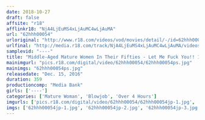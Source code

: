 ```yaml
---
date: 2018-10-27
draft: false
affsite: "r18"
afflinkr18: "NjA4LjEuMS4xLjAuMC4wLjAuMA"
url: "62hhh00054"
urloriginal: "http://www.r18.com/videos/vod/movies/detail/-/id=62hhh00054"
urlfinal: "http://media.r18.com/track/NjA4LjEuMS4xLjAuMC4wLjAuMA/videos/vod/movies/detail/-/id=62hhh00054"
samplevid: "----"
title: "Middle-Aged Mature Women In Their Fifties - Let Me Fuck You!! 11 Women, 6 Hours"
mainimgurl: "pics.r18.com/digital/video/62hhh00054/62hhh00054ps.jpg"
mainimgs: "62hhh00054ps.jpg"
releasedate: "Dec. 15, 2016"
duration: 359
productioncomp: "Media Bank"
girls: ['----']
categories: ['Mature Woman', 'Blowjob', 'Over 4 Hours']
imgurls: ['pics.r18.com/digital/video/62hhh00054/62hhh00054jp-1.jpg', 'pics.r18.com/digital/video/62hhh00054/62hhh00054jp-2.jpg', 'pics.r18.com/digital/video/62hhh00054/62hhh00054jp-3.jpg', 'pics.r18.com/digital/video/62hhh00054/62hhh00054jp-4.jpg', 'pics.r18.com/digital/video/62hhh00054/62hhh00054jp-5.jpg', 'pics.r18.com/digital/video/62hhh00054/62hhh00054jp-6.jpg', 'pics.r18.com/digital/video/62hhh00054/62hhh00054jp-7.jpg', 'pics.r18.com/digital/video/62hhh00054/62hhh00054jp-8.jpg', 'pics.r18.com/digital/video/62hhh00054/62hhh00054jp-9.jpg', 'pics.r18.com/digital/video/62hhh00054/62hhh00054jp-10.jpg', 'pics.r18.com/digital/video/62hhh00054/62hhh00054jp-11.jpg', 'pics.r18.com/digital/video/62hhh00054/62hhh00054jp-12.jpg', 'pics.r18.com/digital/video/62hhh00054/62hhh00054jp-13.jpg', 'pics.r18.com/digital/video/62hhh00054/62hhh00054jp-14.jpg', 'pics.r18.com/digital/video/62hhh00054/62hhh00054jp-15.jpg', 'pics.r18.com/digital/video/62hhh00054/62hhh00054jp-16.jpg', 'pics.r18.com/digital/video/62hhh00054/62hhh00054jp-17.jpg', 'pics.r18.com/digital/video/62hhh00054/62hhh00054jp-18.jpg', 'pics.r18.com/digital/video/62hhh00054/62hhh00054jp-19.jpg', 'pics.r18.com/digital/video/62hhh00054/62hhh00054jp-20.jpg']
imgs: ['62hhh00054jp-1.jpg', '62hhh00054jp-2.jpg', '62hhh00054jp-3.jpg', '62hhh00054jp-4.jpg', '62hhh00054jp-5.jpg', '62hhh00054jp-6.jpg', '62hhh00054jp-7.jpg', '62hhh00054jp-8.jpg', '62hhh00054jp-9.jpg', '62hhh00054jp-10.jpg', '62hhh00054jp-11.jpg', '62hhh00054jp-12.jpg', '62hhh00054jp-13.jpg', '62hhh00054jp-14.jpg', '62hhh00054jp-15.jpg', '62hhh00054jp-16.jpg', '62hhh00054jp-17.jpg', '62hhh00054jp-18.jpg', '62hhh00054jp-19.jpg', '62hhh00054jp-20.jpg']
---
```

